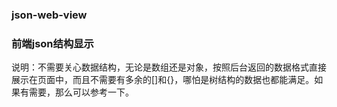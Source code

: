 ### json-web-view
### 前端json结构显示
说明：不需要关心数据结构，无论是数组还是对象，按照后台返回的数据格式直接展示在页面中，而且不需要有多余的[]和{}，哪怕是树结构的数据也都能满足。如果有需要，那么可以参考一下。
